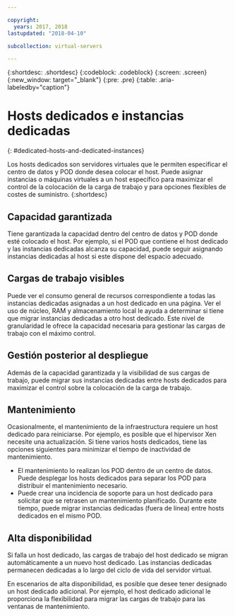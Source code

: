 ```yaml
---

copyright:
  years: 2017, 2018
lastupdated: "2018-04-10"

subcollection: virtual-servers

---
```


{:shortdesc: .shortdesc}
{:codeblock: .codeblock}
{:screen: .screen}
{:new_window: target="_blank"}
{:pre: .pre}
{:table: .aria-labeledby="caption"}


# Hosts dedicados e instancias dedicadas
{: #dedicated-hosts-and-dedicated-instances}

Los hosts dedicados son servidores virtuales que le permiten especificar el centro de datos y POD donde desea colocar el host. Puede asignar instancias o máquinas virtuales a un host específico para maximizar el control de la colocación de la carga de trabajo y para opciones flexibles de costes de suministro.
{:shortdesc}

## Capacidad garantizada
Tiene garantizada la capacidad dentro del centro de datos y POD donde esté colocado el host. Por ejemplo, si el POD que contiene el host dedicado y las instancias dedicadas alcanza su capacidad, puede seguir asignando instancias dedicadas al host si este dispone del espacio adecuado.

## Cargas de trabajo visibles
Puede ver el consumo general de recursos correspondiente a todas las instancias dedicadas asignadas a un host dedicado en una página. Ver el uso de núcleo, RAM y almacenamiento local le ayuda a determinar si tiene que migrar instancias dedicadas a otro host dedicado. Este nivel de granularidad le ofrece la capacidad necesaria para gestionar las cargas de trabajo con el máximo control.

## Gestión posterior al despliegue
Además de la capacidad garantizada y la visibilidad de sus cargas de trabajo, puede migrar sus instancias dedicadas entre hosts dedicados para maximizar el control sobre la colocación de la carga de trabajo.

## Mantenimiento
Ocasionalmente, el mantenimiento de la infraestructura requiere un host dedicado para reiniciarse. Por ejemplo, es posible que el hipervisor Xen necesite una actualización. Si tiene varios hosts dedicados, tiene las opciones siguientes para minimizar el tiempo de inactividad de mantenimiento.
* El mantenimiento lo realizan los POD dentro de un centro de datos. Puede desplegar los hosts dedicados para separar los POD para distribuir el mantenimiento necesario.
* Puede crear una incidencia de soporte para un host dedicado para solicitar que se retrasen un mantenimiento planificado. Durante este tiempo, puede migrar instancias dedicadas (fuera de línea) entre hosts dedicados en el mismo POD.

## Alta disponibilidad
Si falla un host dedicado, las cargas de trabajo del host dedicado se migran automáticamente a un nuevo host dedicado. Las instancias dedicadas permanecen dedicadas a lo largo del ciclo de vida del servidor virtual.

En escenarios de alta disponibilidad, es posible que desee tener designado un host dedicado adicional. Por ejemplo, el host dedicado adicional le proporciona la flexibilidad para migrar las cargas de trabajo para las ventanas de mantenimiento.
